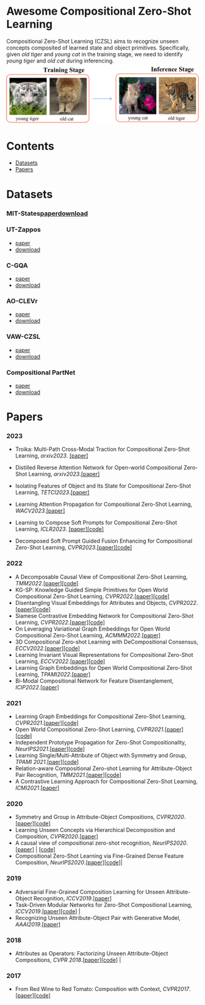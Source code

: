# Awesome Compositional Zero-Shot Learning
Compositional Zero-Shot Learning (CZSL) aims to recognize unseen concepts composited of learned state and object primitives. Specifically, given *old tiger* and *young cat* in the training stage, we need to identify *young tiger* and *old cat* during inferencing. 
![CZSL](images/czsl.png)


# Contents

- [Datasets](#datasets)
- [Papers](#papers)


# Datasets
### MIT-States[paper](https://ieeexplore.ieee.org/stamp/stamp.jsp?tp=&arnumber=7298744)[download](http://web.mit.edu/phillipi/Public/states_and_transformations/index.html)

### UT-Zappos
* [paper](https://ieeexplore.ieee.org/stamp/stamp.jsp?tp=&arnumber=6909426)
* [download](https://vision.cs.utexas.edu/projects/finegrained/utzap50k/)

### C-GQA
* [paper](https://openaccess.thecvf.com/content/CVPR2021/papers/Naeem_Learning_Graph_Embeddings_for_Compositional_Zero-Shot_Learning_CVPR_2021_paper.pdf)
* [download](https://github.com/ExplainableML/czsl)


### AO-CLEVr
* [paper](https://proceedings.neurips.cc/paper/2020/hash/1010cedf85f6a7e24b087e63235dc12e-Abstract.html)
* [download](https://github.com/nv-research-israel/causal_comp)

### VAW-CZSL
* [paper](https://arxiv.org/pdf/2205.08536.pdf)
* [download](https://github.com/nirat1606/OADis)

### Compositional PartNet
* [paper](https://arxiv.org/pdf/2111.14673)
* [download](https://github.com/ferjad/3DCZSL)


#  Papers

### 2023
* Troika: Multi-Path Cross-Modal Traction for Compositional Zero-Shot Learning, *arxiv2023*. [[paper]](https://arxiv.org/pdf/2303.15230.pdf)

* Distilled Reverse Attention Network for Open-world Compositional Zero-Shot Learning, *arxiv2023*.[[paper]](https://arxiv.org/pdf/2303.00404.pdf)

* Isolating Features of Object and Its State for Compositional Zero-Shot Learning, *TETCI2023*.[[paper]](https://ieeexplore.ieee.org/document/10015197)


* Learning Attention Propagation for Compositional Zero-Shot Learning, *WACV2023*.[[paper]](https://openaccess.thecvf.com/content/WACV2023/papers/Khan_Learning_Attention_Propagation_for_Compositional_Zero-Shot_Learning_WACV_2023_paper.pdf)

* Learning to Compose Soft Prompts for Compositional Zero-Shot Learning, *ICLR2023*. [[paper]](https://arxiv.org/pdf/2204.03574.pdf)[[code]](https://github.com/BatsResearch/csp)

* Decomposed Soft Prompt Guided Fusion Enhancing for Compositional Zero-Shot Learning, *CVPR2023*.[[paper]](https://arxiv.org/pdf/2211.10681.pdf)[[code]](https://github.com/Forest-art/DFSP)







### 2022
* A Decomposable Causal View of Compositional Zero-Shot Learning, *TMM2022*.[[paper]](https://ieeexplore.ieee.org/document9864072metrics#metrics)[[code]](https://github.com/muliyangm/DeCa)
* KG-SP: Knowledge Guided Simple Primitives for Open World Compositional Zero-Shot Learning, *CVPR2022*.[[paper]]( http://arxiv.org/pdf/2205.06784)[[code]](https://github.com/explainableml/kg-sp)
* Disentangling Visual Embeddings for Attributes and Objects, *CVPR2022*.[[paper]](https://arxiv.org/pdf/2205.08536.pdf)[[code]](https://github.com/nirat1606/oadis)
* Siamese Contrastive Embedding Network for Compositional Zero-Shot Learning, *CVPR2022*.[[paper]](https://openaccess.thecvf.com/content/CVPR2022/papers/Li_Siamese_Contrastive_Embedding_Network_for_Compositional_Zero-Shot_Learning_CVPR_2022_paper.pdf)[[code]](https://github.com/XDUxyLi/SCEN-master)
* On Leveraging Variational Graph Embeddings for Open World Compositional Zero-Shot Learning, *ACMMM2022*.[[paper]](https://arxiv.org/abs/2204.11848)
* 3D Compositional Zero-shot Learning with DeCompositional Consensus, *ECCV2022*.[[paper]](https://arxiv.org/pdf/2111.14673.pdf)[[code]](https://github.com/ferjad/3DCZSL)
* Learning Invariant Visual Representations for Compositional Zero-Shot Learning, *ECCV2022*.[[paper]](https://arxiv.org/pdf/2206.00415.pdf)[[code]](https://github.com/PRIS-CV/IVR)
* Learning Graph Embeddings for Open World Compositional Zero-Shot Learning, *TPAMI2022*.[[paper]](https://arxiv.org/pdf/2105.01017)
* Bi-Modal Compositional Network for Feature Disentanglement, *ICIP2022*.[[paper]](https://ieeexplore.ieee.org/document/9897457)


### 2021
* Learning Graph Embeddings for Compositional Zero-Shot Learning, *CVPR2021*.[[paper]](https://openaccess.thecvf.com/content/CVPR2021/papers/Naeem_Learning_Graph_Embeddings_for_Compositional_Zero-Shot_Learning_CVPR_2021_paper.pdf)[[code]](https://github.com/ExplainableML/czsl)
* Open World Compositional Zero-Shot Learning, *CVPR2021*.[[paper]](https://ieeexplore.ieee.org/stamp/stamp.jsp?tp=&arnumber=9578210)[[code]](https://github.com/ExplainableML/czsl)
* Independent Prototype Propagation for Zero-Shot Compositionality, *NeurIPS2021*.[[paper]](https://arxiv.org/pdf/2106.00305.pdf)[[code]](https://github.com/FrankRuis/ProtoProp)
* Learning Single/Multi-Attribute of Object with Symmetry and Group, *TPAMI 2021*.[[paer]](https://arxiv.org/pdf/2110.04603)[[code]](https://github.com/DirtyHarryLYL/SymNet)
* Relation-aware Compositional Zero-shot Learning for Attribute-Object Pair Recognition, *TMM2021*.[[paper]](https://arxiv.org/pdf/2108.04603)[[code]](https://github.com/daoyuan98/Relation-CZSL)
* A Contrastive Learning Approach for Compositional Zero-Shot Learning, *ICMI2021*.[[paper]](https://dl.acm.org/doi/abs/10.1145/3462244.3479904)
 


### 2020
* Symmetry and Group in Attribute-Object Compositions, *CVPR2020*.[[paper]](https://openaccess.thecvf.com/content_CVPR_2020/papers/Li_Symmetry_and_Group_in_Attribute-Object_Compositions_CVPR_2020_paper.pdf)[[code]](https://github.com/DirtyHarryLYL/SymNet)
* Learning Unseen Concepts via Hierarchical Decomposition and Composition, *CVPR2020*.[[paper]](https://ieeexplore.ieee.org/stamp/stamp.jsp?tp=&arnumber=9156655)
* A causal view of compositional zero-shot recognition, *NeurIPS2020*.[[paper]](https://papers.nips.cc/paper/2020/file/1010cedf85f6a7e24b087e63235dc12e-Paper.pdf) | [[code]](https://github.com/nv-research-israel/causal_comp)
* Compositional Zero-Shot Learning via Fine-Grained Dense Feature Composition, *NeurIPS2020*.[[paper]](https://proceedings.neurips.cc/paper/2020/file/e58cc5ca94270acaceed13bc82dfedf7-Paper.pdf)[[code]](https://github.com/hbdat/neurIPS20_CompositionZSL)|


### 2019
* Adversarial Fine-Grained Composition Learning for Unseen Attribute-Object Recognition, *ICCV2019*.[[paper]](https://see.xidian.edu.cn/faculty/chdeng/Welcome%20to%20Cheng%20Deng's%20Homepage_files/Papers/Conference/ICCV2019_Kun.pdf)
* Task-Driven Modular Networks for Zero-Shot Compositional Learning, *ICCV2019*.[[paper]](https://ieeexplore.ieee.org/document/9010265)[[code]](https://github.com/facebookresearch/taskmodularnets) |
* Recognizing Unseen Attribute-Object Pair with Generative Model, *AAAI2019*.[[paper]](https://ojs.aaai.org/index.php/AAAI/article/view/4907)



### 2018
* Attributes as Operators: Factorizing Unseen Attribute-Object Compositions, *CVPR 2018*.[[paper]](https://arxiv.org/pdf/1803.09851.pdf)[[code]](https://github.com/Tushar-N/attributes-as-operators) |

### 2017
* From Red Wine to Red Tomato: Composition with Context, *CVPR2017*.[[paper]](https://ieeexplore.ieee.org/document/8099612)[[code]](https://github.com/imisra/composing_cvpr17)


